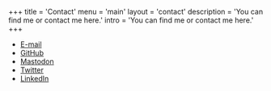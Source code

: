 +++
title = 'Contact'
menu = 'main'
layout = 'contact'
description = 'You can find me or contact me here.'
intro = 'You can find me or contact me here.'
+++

- [E-mail](mailto:contact-web@torb.xyz)
- [GitHub](https://github.com/torb-no)
- <a rel="me" href="https://octodon.social/@torb">Mastodon</a>
- [Twitter](https://www.twitter.com/torb_xyz)
- [LinkedIn](https://www.linkedin.com/in/torb-xyz/)
